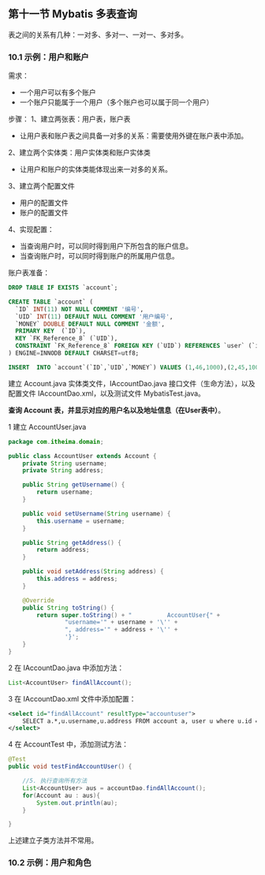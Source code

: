 ## 第十一节 Mybatis 多表查询

表之间的关系有几种：一对多、多对一、一对一、多对多。

### 10.1 示例：用户和账户

需求：
* 一个用户可以有多个账户
* 一个账户只能属于一个用户（多个账户也可以属于同一个用户）

步骤：
1、建立两张表：用户表，账户表
* 让用户表和账户表之间具备一对多的关系：需要使用外键在账户表中添加。

2、建立两个实体类：用户实体类和账户实体类
* 让用户和账户的实体类能体现出来一对多的关系。

3、建立两个配置文件
* 用户的配置文件
* 账户的配置文件

4、实现配置：
* 当查询用户时，可以同时得到用户下所包含的账户信息。
* 当查询账户时，可以同时得到账户的所属用户信息。

账户表准备：

```sql
DROP TABLE IF EXISTS `account`;

CREATE TABLE `account` (
  `ID` INT(11) NOT NULL COMMENT '编号',
  `UID` INT(11) DEFAULT NULL COMMENT '用户编号',
  `MONEY` DOUBLE DEFAULT NULL COMMENT '金额',
  PRIMARY KEY  (`ID`),
  KEY `FK_Reference_8` (`UID`),
  CONSTRAINT `FK_Reference_8` FOREIGN KEY (`UID`) REFERENCES `user` (`id`)
) ENGINE=INNODB DEFAULT CHARSET=utf8;

INSERT  INTO `account`(`ID`,`UID`,`MONEY`) VALUES (1,46,1000),(2,45,1000),(3,46,2000);
```

建立 Account.java 实体类文件，IAccountDao.java 接口文件（生命方法），以及配置文件 IAccountDao.xml，以及测试文件 MybatisTest.java。


**查询 Account 表，并显示对应的用户名以及地址信息（在User表中）**。

1 建立 AccountUser.java 

```java
package com.itheima.domain;

public class AccountUser extends Account {
    private String username;
    private String address;

    public String getUsername() {
        return username;
    }

    public void setUsername(String username) {
        this.username = username;
    }

    public String getAddress() {
        return address;
    }

    public void setAddress(String address) {
        this.address = address;
    }

    @Override
    public String toString() {
        return super.toString() + "          AccountUser{" +
                "username='" + username + '\'' +
                ", address='" + address + '\'' +
                '}';
    }
}
```

2 在 IAccountDao.java 中添加方法：

```java
List<AccountUser> findAllAccount();
```

3 在 IAccountDao.xml 文件中添加配置：

```xml
<select id="findAllAccount" resultType="accountuser">
    SELECT a.*,u.username,u.address FROM account a, user u where u.id = a.uid;
</select>
```

4 在 AccountTest 中，添加测试方法：

```java
@Test
public void testFindAccountUser() {

    //5. 执行查询所有方法
    List<AccountUser> aus = accountDao.findAllAccount();
    for(Account au : aus){
        System.out.println(au);
    }

}
```

上述建立子类方法并不常用。


### 10.2 示例：用户和角色


